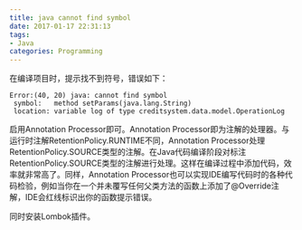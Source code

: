 ```yaml
---
title: java cannot find symbol
date: 2017-01-17 22:31:13
tags:
- Java
categories: Programming
---
```


 在编译项目时，提示找不到符号，错误如下：

 ```
 Error:(40, 20) java: cannot find symbol
  symbol:   method setParams(java.lang.String)
  location: variable log of type creditsystem.data.model.OperationLog
 ```

<!-- more -->

启用Annotation Processor即可。Annotation Processor即为注解的处理器。与运行时注解RetentionPolicy.RUNTIME不同，Annotation Processor处理RetentionPolicy.SOURCE类型的注解。在Java代码编译阶段对标注RetentionPolicy.SOURCE类型的注解进行处理。这样在编译过程中添加代码，效率就非常高了。同样，Annotation Processor也可以实现IDE编写代码时的各种代码检验，例如当你在一个并未覆写任何父类方法的函数上添加了@Override注解，IDE会红线标识出你的函数提示错误。

同时安装Lombok插件。
